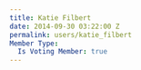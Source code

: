 ```yaml
---
title: Katie Filbert
date: 2014-09-30 03:22:00 Z
permalink: users/katie_filbert
Member Type:
  Is Voting Member: true
---
```


